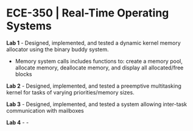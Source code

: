 # ECE-350 | Real-Time Operating Systems

**Lab 1** - Designed, implemented, and tested a dynamic kernel memory allocator using the binary buddy system.
* Memory system calls includes functions to: create a memory pool, allocate memory, deallocate memory, and display all allocated/free blocks

**Lab 2** - Designed, implemented, and tested a preemptive multitasking kernel for tasks of varying priorities/memory sizes.

**Lab 3** - Designed, implemented, and tested a system allowing inter-task communication with mailboxes

**Lab 4** - -
